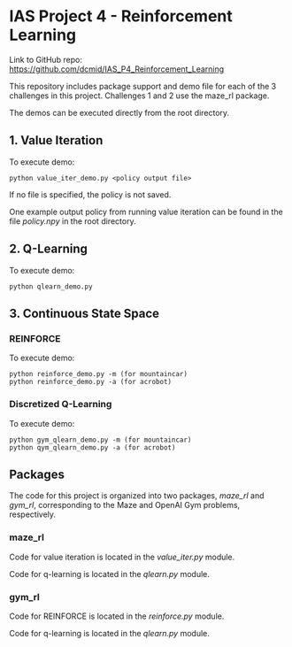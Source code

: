 # IAS Project 4 - Reinforcement Learning
Link to GitHub repo: https://github.com/dcmid/IAS_P4_Reinforcement_Learning

This repository includes package support and demo file 
for each of the 3 challenges in this project. Challenges 
1 and 2 use the maze_rl package.

The demos can be executed directly from the root directory.

## 1. Value Iteration
To execute demo:
```
python value_iter_demo.py <policy output file>
```
If no file is specified, the policy is not saved.

One example output policy from running value iteration 
can be found in the file *policy.npy* in the root directory.

## 2. Q-Learning
To execute demo:
```
python qlearn_demo.py
```

## 3. Continuous State Space

### REINFORCE
To execute demo:
```
python reinforce_demo.py -m (for mountaincar)
python reinforce_demo.py -a (for acrobot)
```

### Discretized Q-Learning
To execute demo:
```
python gym_qlearn_demo.py -m (for mountaincar)
python qym_qlearn_demo.py -a (for acrobot)
```

## Packages
The code for this project is organized into two packages, *maze_rl* and *gym_rl*, corresponding 
to the Maze and OpenAI Gym problems, respectively.
### maze_rl
Code for value iteration is located in the *value_iter.py* module.

Code for q-learning is located in the *qlearn.py* module.

### gym_rl
Code for REINFORCE is located in the *reinforce.py* module.

Code  for q-learning is located in the *qlearn.py* module.